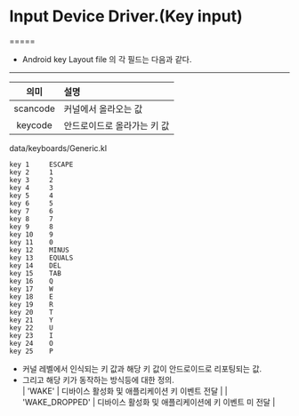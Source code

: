 # Input Device Driver.(Key input)
=====


* Android key Layout file 의 각 필드는 다음과 같다.
-----

| 의미     | 설명                        |
|:--------:|:----------------------------|
| scancode | 커널에서 올라오는 값        |
| keycode  | 안드로이드로 올라가는 키 값 | 

data/keyboards/Generic.kl
```
key 1     ESCAPE
key 2     1   
key 3     2   
key 4     3   
key 5     4   
key 6     5   
key 7     6   
key 8     7   
key 9     8   
key 10    9   
key 11    0   
key 12    MINUS
key 13    EQUALS
key 14    DEL 
key 15    TAB 
key 16    Q   
key 17    W   
key 18    E   
key 19    R   
key 20    T   
key 21    Y   
key 22    U   
key 23    I   
key 24    O   
key 25    P   
```

- 커널 레벨에서 인식되는 키 값과 해당 키 값이 안드로이드로 리포팅되는 값. 
- 그리고 해당 키가 동작하는 방식등에 대한 정의.  
| 'WAKE'         | 디바이스 활성화 및 애플리케이션 키 이벤트 전달      |
| 'WAKE_DROPPED' | 디바이스 활성화 및 애플리케이션에 키 이벤트 미 전달 |

